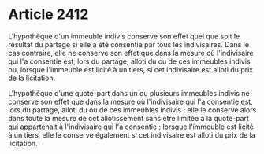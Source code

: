 # Article 2412

L'hypothèque d'un immeuble indivis conserve son effet quel que soit le résultat du partage si elle a été consentie par tous les indivisaires. Dans le cas contraire, elle ne conserve son effet que dans la mesure où l'indivisaire qui l'a consentie est, lors du partage, alloti du ou de ces immeubles indivis ou, lorsque l'immeuble est licité à un tiers, si cet indivisaire est alloti du prix de la licitation.

L'hypothèque d'une quote-part dans un ou plusieurs immeubles indivis ne conserve son effet que dans la mesure où l'indivisaire qui l'a consentie est, lors du partage, alloti du ou de ces immeubles indivis ; elle le conserve alors dans toute la mesure de cet allotissement sans être limitée à la quote-part qui appartenait à l'indivisaire qui l'a consentie ; lorsque l'immeuble est licité à un tiers, elle le conserve également si cet indivisaire est alloti du prix de la licitation.
